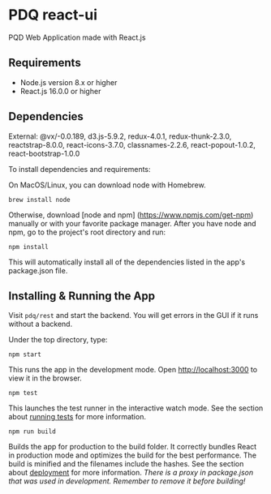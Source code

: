   # PDQ react-ui

  PQD Web Application made with React.js

  ## Requirements

   * Node.js version 8.x or higher
   * React.js 16.0.0 or higher

  ## Dependencies

  External: @vx/-0.0.189, d3.js-5.9.2, redux-4.0.1, redux-thunk-2.3.0, reactstrap-8.0.0, react-icons-3.7.0, classnames-2.2.6, react-popout-1.0.2, react-bootstrap-1.0.0

  To install dependencies and requirements:

  On MacOS/Linux, you can download node with Homebrew.

    brew install node

  Otherwise, download [node and npm] (https://www.npmjs.com/get-npm) manually or
  with your favorite package manager. After you have node and npm, go to the
  project's root directory and run:

    npm install

  This will automatically install all of the dependencies listed in the app's
  package.json file.

  ## Installing & Running the App

  Visit `pdq/rest` and start the backend. You will get errors in the GUI if it
  runs without a backend.

  Under the top directory, type:

  	npm start

  This runs the app in the development mode.
  Open [http://localhost:3000](http://localhost:3000) to view it in the browser.


    npm test

  This launches the test runner in the interactive watch mode.
  See the section about [running tests](https://facebook.github.io/create-react-app/docs/running-tests) for more information.

    npm run build

  Builds the app for production to the build folder.
  It correctly bundles React in production mode and optimizes the build for the best performance.
  The build is minified and the filenames include the hashes.
  See the section about [deployment](https://facebook.github.io/create-react-app/docs/deployment) for more information.
  *There is a proxy in package.json that was used in development. Remember to remove it before building!*
